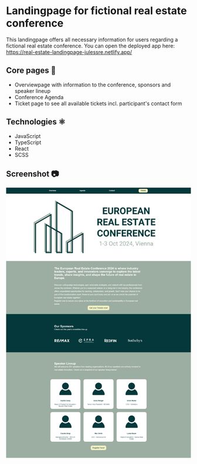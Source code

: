# Landingpage for fictional real estate conference

This landingpage offers all necessary information for users regarding a fictional real estate conference. You can open the deployed app here: https://real-estate-landingpage-julessre.netlify.app/

## Core pages 📝

- Overviewpage with information to the conference, sponsors and speaker lineup
- Conference Agenda
- Ticket page to see all available tickets incl. participant's contact form

## Technologies ⚛️

- JavaScript
- TypeScript
- React
- SCSS

## Screenshot 📷

<p align="left">
  <img src="./public/landingpage.png" width="800" alt="homepage">
</p>
